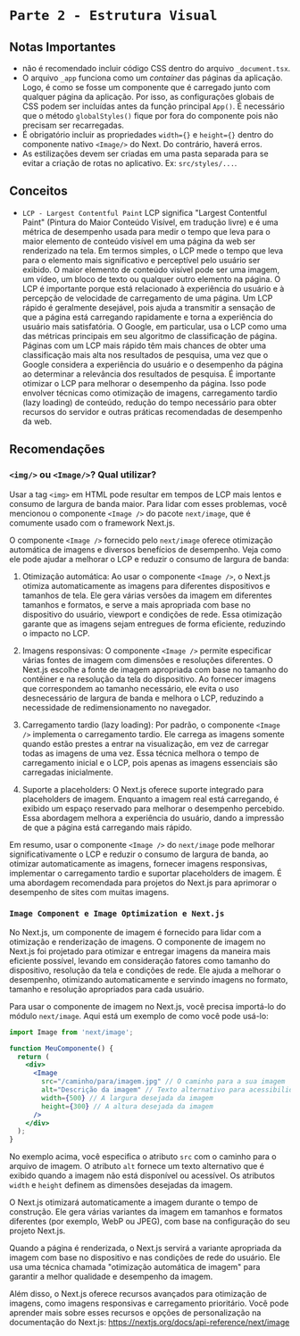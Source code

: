 # `Parte 2 - Estrutura Visual`

## Notas Importantes

- não é recomendado incluir código CSS dentro do arquivo `_document.tsx`.
- O arquivo `_app` funciona como um _container_ das páginas da aplicação. Logo, é como se fosse um componente que é carregado junto com qualquer página da aplicação. Por isso, as configurações globais de CSS podem ser incluídas antes da função principal `App()`. É necessário que o método `globalStyles()` fique por fora do componente pois não precisam ser recarregadas.
- É obrigatório incluir as propriedades  `width={}` e `height={}` dentro do componente nativo `<Image/>` do Next. Do contrário, haverá erros.
- As estilizações devem ser criadas em uma pasta separada para se evitar a criação de rotas no aplicativo. Ex: `src/styles/...`.

## Conceitos

- `LCP - Largest Contentful Paint` LCP significa "Largest Contentful Paint" (Pintura do Maior Conteúdo Visível, em tradução livre) e é uma métrica de desempenho usada para medir o tempo que leva para o maior elemento de conteúdo visível em uma página da web ser renderizado na tela. Em termos simples, o LCP mede o tempo que leva para o elemento mais significativo e perceptível pelo usuário ser exibido. O maior elemento de conteúdo visível pode ser uma imagem, um vídeo, um bloco de texto ou qualquer outro elemento na página. O LCP é importante porque está relacionado à experiência do usuário e à percepção de velocidade de carregamento de uma página. Um LCP rápido é geralmente desejável, pois ajuda a transmitir a sensação de que a página está carregando rapidamente e torna a experiência do usuário mais satisfatória. O Google, em particular, usa o LCP como uma das métricas principais em seu algoritmo de classificação de página. Páginas com um LCP mais rápido têm mais chances de obter uma classificação mais alta nos resultados de pesquisa, uma vez que o Google considera a experiência do usuário e o desempenho da página ao determinar a relevância dos resultados de pesquisa. É importante otimizar o LCP para melhorar o desempenho da página. Isso pode envolver técnicas como otimização de imagens, carregamento tardio (lazy loading) de conteúdo, redução do tempo necessário para obter recursos do servidor e outras práticas recomendadas de desempenho da web.

## Recomendações

### `<img/>` ou `<Image/>`? Qual utilizar?

Usar a tag `<img>` em HTML pode resultar em tempos de LCP mais lentos e consumo de largura de banda maior. Para lidar com esses problemas, você mencionou o componente `<Image />` do pacote `next/image`, que é comumente usado com o framework Next.js.

O componente `<Image />` fornecido pelo `next/image` oferece otimização automática de imagens e diversos benefícios de desempenho. Veja como ele pode ajudar a melhorar o LCP e reduzir o consumo de largura de banda:

1. Otimização automática: Ao usar o componente `<Image />`, o Next.js otimiza automaticamente as imagens para diferentes dispositivos e tamanhos de tela. Ele gera várias versões da imagem em diferentes tamanhos e formatos, e serve a mais apropriada com base no dispositivo do usuário, viewport e condições de rede. Essa otimização garante que as imagens sejam entregues de forma eficiente, reduzindo o impacto no LCP.

2. Imagens responsivas: O componente `<Image />` permite especificar várias fontes de imagem com dimensões e resoluções diferentes. O Next.js escolhe a fonte de imagem apropriada com base no tamanho do contêiner e na resolução da tela do dispositivo. Ao fornecer imagens que correspondem ao tamanho necessário, ele evita o uso desnecessário de largura de banda e melhora o LCP, reduzindo a necessidade de redimensionamento no navegador.

3. Carregamento tardio (lazy loading): Por padrão, o componente `<Image />` implementa o carregamento tardio. Ele carrega as imagens somente quando estão prestes a entrar na visualização, em vez de carregar todas as imagens de uma vez. Essa técnica melhora o tempo de carregamento inicial e o LCP, pois apenas as imagens essenciais são carregadas inicialmente.

4. Suporte a placeholders: O Next.js oferece suporte integrado para placeholders de imagem. Enquanto a imagem real está carregando, é exibido um espaço reservado para melhorar o desempenho percebido. Essa abordagem melhora a experiência do usuário, dando a impressão de que a página está carregando mais rápido.

Em resumo, usar o componente `<Image />` do `next/image` pode melhorar significativamente o LCP e reduzir o consumo de largura de banda, ao otimizar automaticamente as imagens, fornecer imagens responsivas, implementar o carregamento tardio e suportar placeholders de imagem. É uma abordagem recomendada para projetos do Next.js para aprimorar o desempenho de sites com muitas imagens.

### `Image Component e Image Optimization e Next.js`

No Next.js, um componente de imagem é fornecido para lidar com a otimização e renderização de imagens. O componente de imagem no Next.js foi projetado para otimizar e entregar imagens da maneira mais eficiente possível, levando em consideração fatores como tamanho do dispositivo, resolução da tela e condições de rede. Ele ajuda a melhorar o desempenho, otimizando automaticamente e servindo imagens no formato, tamanho e resolução apropriados para cada usuário.

Para usar o componente de imagem no Next.js, você precisa importá-lo do módulo `next/image`. Aqui está um exemplo de como você pode usá-lo:

```jsx
import Image from 'next/image';

function MeuComponente() {
  return (
    <div>
      <Image
        src="/caminho/para/imagem.jpg" // O caminho para a sua imagem
        alt="Descrição da imagem" // Texto alternativo para acessibilidade
        width={500} // A largura desejada da imagem
        height={300} // A altura desejada da imagem
      />
    </div>
  );
}
```

No exemplo acima, você especifica o atributo `src` com o caminho para o arquivo de imagem. O atributo `alt` fornece um texto alternativo que é exibido quando a imagem não está disponível ou acessível. Os atributos `width` e `height` definem as dimensões desejadas da imagem.

O Next.js otimizará automaticamente a imagem durante o tempo de construção. Ele gera várias variantes da imagem em tamanhos e formatos diferentes (por exemplo, WebP ou JPEG), com base na configuração do seu projeto Next.js.

Quando a página é renderizada, o Next.js servirá a variante apropriada da imagem com base no dispositivo e nas condições de rede do usuário. Ele usa uma técnica chamada "otimização automática de imagem" para garantir a melhor qualidade e desempenho da imagem.

Além disso, o Next.js oferece recursos avançados para otimização de imagens, como imagens responsivas e carregamento prioritário. Você pode aprender mais sobre esses recursos e opções de personalização na documentação do Next.js: <https://nextjs.org/docs/api-reference/next/image>
